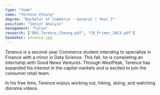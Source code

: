 ```yaml
---
type: "team"
name: "Terence Cheung"
degree: "Bachelor of Commerce - General | Year 2"
position: "Senior Analyst"
management: "False"
research: ["DDS_Terence_Cheung.pdf", "CR_Primer_2023.pdf"]
headshot: terence.jpg
---
```


Terence is a second-year Commerce student intending to specialize in Finance with a minor in Data Science. This fall, he is completing an internship with Good News Ventures. Through WestPeak, Terence has expanded his interest in the capital markets and is excited to join the consumer retail team.

In his free time, Terence enjoys working out, hiking, skiing, and watching diorama videos.
